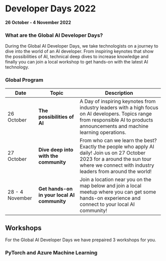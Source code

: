 # Developer Days 2022

**26 October - 4 November 2022**


### What are the Global AI Developer Days?
During the Global AI Developer Days, we take technologists on a journey to dive into the world of an AI developer. From inspiring keynotes that show the possibilities of AI, technical deep dives to increase knowledge and finally you can join a local workshop to get hands-on with the latest AI technology.


### Global Program

| Date | Topic | Description| 
| --- | --- | --- |
| 26 October | **The possibilities of AI** | A Day of inspiring keynotes from industry leaders with a high focus on AI developers. Topics range from responsible AI to products announcements and machine learning operations. |
| 27 October | **Dive deep into with the community** | From who can we learn the best? Exactly the people who apply AI daily! Join us on 27 October 2023 for a around the sun tour where we connect with industry leaders from around the world! |
| 28 - 4 November | **Get hands-on in your local AI community** | Join a location near you on the map below and join a local meetup where you can get some hands-on experience and connect to your local AI community! |


## Workshops
For the Global AI Developer Days we have prepaired 3 workshops for you.


### PyTorch and Azure Machine Learning


### 



